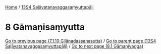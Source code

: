 
[Home](/) / [13S4 Saḷāyatanavaggasaṃyuttapāḷi](../13S4.md)

# 8 Gāmaṇisaṃyutta


[Go to previous page (7.1.10 Gilānadassanasutta)](7/7.1/7.1.10.md) / [Go to parent page (13S4 Saḷāyatanavaggasaṃyuttapāḷi)](0.md) / [Go to next page (8.1 Gāmaṇivagga)](8/8.1.md)


